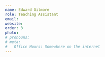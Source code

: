 ```yaml
---
name: Edward Gilmore
role: Teaching Assistant
email: 
website: 
order: 3
photo: 
# pronouns: 
# meta:
#   Office Hours: Somewhere on the internet
---
```

